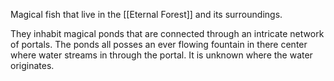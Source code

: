 Magical fish that live in the [[Eternal Forest]] and its surroundings. 

They inhabit magical ponds that are connected through an intricate network of portals. The ponds all posses an ever flowing fountain in there center where water streams in through the portal. It is unknown where the water originates.